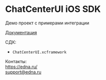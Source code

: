 # ChatCenterUI iOS SDK

Демо проект с примерами интеграции

[Документация](https://edna-io.github.io/ios/intro)


СДК:

- `ChatCenterUI.xcframework`

Контакты:  
https://edna.ru/<br />support@edna.ru
